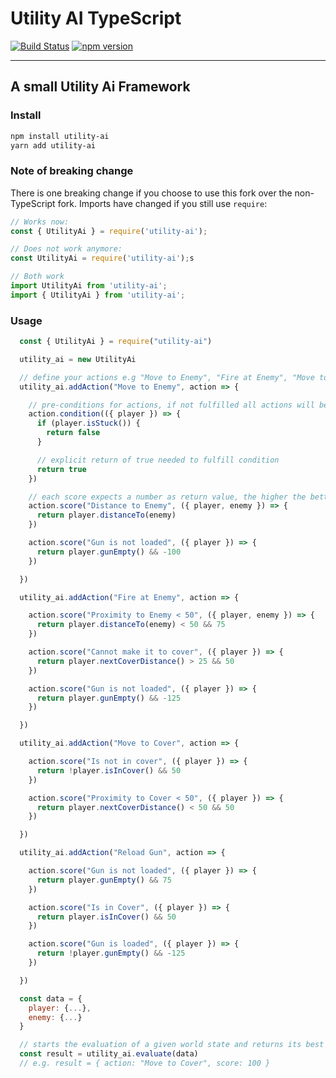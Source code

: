 # Utility AI TypeScript

[![Build Status](https://travis-ci.org/exane/utility-ai.svg?branch=master)](https://travis-ci.org/exane/utility-ai)
[![npm version](https://badge.fury.io/js/utility-ai.svg)](https://badge.fury.io/js/utility-ai)

---

## A small Utility Ai Framework

### Install

```sh
npm install utility-ai
yarn add utility-ai
```

### Note of breaking change

There is one breaking change if you choose to use this fork over the non-TypeScript fork. Imports have changed if you still use `require`:

```js
// Works now:
const { UtilityAi } = require('utility-ai');

// Does not work anymore:
const UtilityAi = require('utility-ai');s

// Both work
import UtilityAi from 'utility-ai';
import { UtilityAi } from 'utility-ai';
```

### Usage

```js
  const { UtilityAi } = require("utility-ai")

  utility_ai = new UtilityAi

  // define your actions e.g "Move to Enemy", "Fire at Enemy", "Move to Cover", "Reload Gun"
  utility_ai.addAction("Move to Enemy", action => {

    // pre-conditions for actions, if not fulfilled all actions will be skipped
    action.condition(({ player }) => {
      if (player.isStuck()) {
        return false
      }

      // explicit return of true needed to fulfill condition
      return true
    })

    // each score expects a number as return value, the higher the better the action will be weighted
    action.score("Distance to Enemy", ({ player, enemy }) => {
      return player.distanceTo(enemy)
    })

    action.score("Gun is not loaded", ({ player }) => {
      return player.gunEmpty() && -100
    })

  })

  utility_ai.addAction("Fire at Enemy", action => {

    action.score("Proximity to Enemy < 50", ({ player, enemy }) => {
      return player.distanceTo(enemy) < 50 && 75
    })

    action.score("Cannot make it to cover", ({ player }) => {
      return player.nextCoverDistance() > 25 && 50
    })

    action.score("Gun is not loaded", ({ player }) => {
      return player.gunEmpty() && -125
    })

  })

  utility_ai.addAction("Move to Cover", action => {

    action.score("Is not in cover", ({ player }) => {
      return !player.isInCover() && 50
    })

    action.score("Proximity to Cover < 50", ({ player }) => {
      return player.nextCoverDistance() < 50 && 50
    })

  })

  utility_ai.addAction("Reload Gun", action => {

    action.score("Gun is not loaded", ({ player }) => {
      return player.gunEmpty() && 75
    })

    action.score("Is in Cover", ({ player }) => {
      return player.isInCover() && 50
    })

    action.score("Gun is loaded", ({ player }) => {
      return !player.gunEmpty() && -125
    })

  })

  const data = {
    player: {...},
    enemy: {...}
  }

  // starts the evaluation of a given world state and returns its best action
  const result = utility_ai.evaluate(data)
  // e.g. result = { action: "Move to Cover", score: 100 }
```
